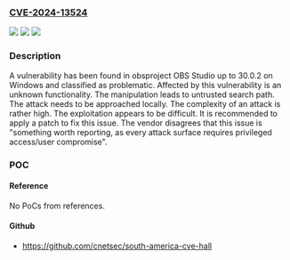 ### [CVE-2024-13524](https://cve.mitre.org/cgi-bin/cvename.cgi?name=CVE-2024-13524)
![](https://img.shields.io/static/v1?label=Product&message=OBS%20Studio&color=blue)
![](https://img.shields.io/static/v1?label=Version&message=%3D%2030.0.0%20&color=brighgreen)
![](https://img.shields.io/static/v1?label=Vulnerability&message=Untrusted%20Search%20Path&color=brighgreen)

### Description

A vulnerability has been found in obsproject OBS Studio up to 30.0.2 on Windows and classified as problematic. Affected by this vulnerability is an unknown functionality. The manipulation leads to untrusted search path. The attack needs to be approached locally. The complexity of an attack is rather high. The exploitation appears to be difficult. It is recommended to apply a patch to fix this issue. The vendor disagrees that this issue is "something worth reporting, as every attack surface requires privileged access/user compromise".

### POC

#### Reference
No PoCs from references.

#### Github
- https://github.com/cnetsec/south-america-cve-hall

